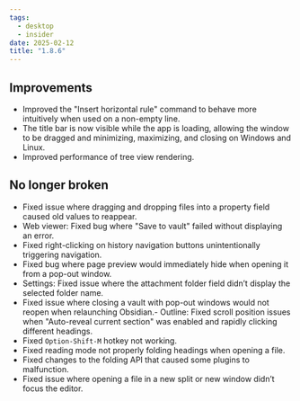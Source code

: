 ```yaml
---
tags:
  - desktop
  - insider
date: 2025-02-12
title: "1.8.6"
---
```


## Improvements  

- Improved the "Insert horizontal rule" command to behave more intuitively when used on a non-empty line.  
- The title bar is now visible while the app is loading, allowing the window to be dragged and minimizing, maximizing, and closing on Windows and Linux.  
- Improved performance of tree view rendering.  

## No longer broken  

- Fixed issue where dragging and dropping files into a property field caused old values to reappear.  
- Web viewer: Fixed bug where "Save to vault" failed without displaying an error.  
- Fixed right-clicking on history navigation buttons unintentionally triggering navigation.  
- Fixed bug where page preview would immediately hide when opening it from a pop-out window.
- Settings: Fixed issue where the attachment folder field didn’t display the selected folder name.  
- Fixed issue where closing a vault with pop-out windows would not reopen when relaunching Obsidian.- Outline: Fixed scroll position issues when "Auto-reveal current section" was enabled and rapidly clicking different headings.
- Fixed `Option-Shift-M` hotkey not working.  
- Fixed reading mode not properly folding headings when opening a file.  
- Fixed changes to the folding API that caused some plugins to malfunction.  
- Fixed issue where opening a file in a new split or new window didn’t focus the editor. 
